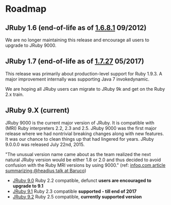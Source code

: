 Roadmap
=======

JRuby 1.6 (end-of-life as of [1.6.8.1](http://jruby.org/2012/09/18/jruby-1-6-8.html) 09/2012)
--------------------------

We are no longer maintaining this release and encourage all users to upgrade to JRuby 9000.

JRuby 1.7 (end-of-life as of [1.7.27](http://jruby.org/2017/05/11/jruby-1-7-27.html) 05/2017)
--------------------------

This release was primarily about production-level support for Ruby 1.9.3. 
A major improvement internally was supporting Java 7 invokedynamic.

We are hoping all JRuby users can migrate to JRuby 9k and get on the Ruby 2.x train.

JRuby 9.X (current)
------------------

JRuby 9000 is the current major version of JRuby. It is compatible with (MRI) Ruby interpreters 2.2, 2.3 and 2.5. JRuby 9000 was the first major release where we had nontrivial breaking changes along with new features. It was our chance to clean things up that had lingered for years. JRuby 9.0.0.0 was released July 22nd, 2015.

"The unusual version name came about as the team realized the next natural JRuby version would be either 1.8 or 2.0 and thus decided to avoid confusion with the Ruby MRI versions by using 9000." (ref: [infoq.com article summarizing @headius talk at Baruco](http://www.infoq.com/news/2013/09/jruby-9k))

* [JRuby 9.0](http://jruby.org/2016/01/26/jruby-9-0-5-0.html) Ruby 2.2 compatible, defunct **users are encouraged to upgrade to 9.1**
* [JRuby 9.1](http://jruby.org/2018/04/23/jruby-9-1-17-0) Ruby 2.3 compatible **supported - till end of 2017**
* [JRuby 9.2](http://jruby.org/2018/05/24/jruby-9-2-0-0) Ruby 2.5 compatible, **currently supported version**
